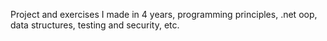 Project and exercises I made in 4 years, programming principles, .net oop, data structures, testing and security, etc.
